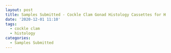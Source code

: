 ```yaml
---
layout: post
title: Samples Submitted - Cockle Clam Gonad Histology Cassettes for H and E
date: '2020-12-01 11:10'
tags:
  - cockle clam
  - histology
categories:
  - Samples Submitted
---
```


